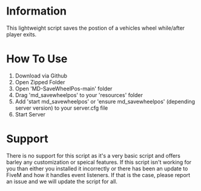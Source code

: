 # Information
This lightweight script saves the postion of a vehicles wheel while/after player exits.

# How To Use
1. Download via Github
2. Open Zipped Folder
3. Open 'MD-SaveWheelPos-main' folder
4. Drag 'md_savewheelpos' to your 'resources' folder
5. Add 'start md_savewheelpos' or 'ensure md_savewheelpos' (depending server version) to your server.cfg file
6. Start Server

# Support
There is no support for this script as it's a very basic script and offers barley any customization or speical features. If this script isn't working for you than either you installed it incorrectly or there has been an update to FiveM and how it handles event listeners. If that is the case, please report an issue and we will update the script for all.
